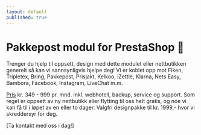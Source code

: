 ```yaml
---
layout: default
published: true
---
```


# Pakkepost modul for PrestaShop 🚀

Trenger du hjelp til oppsett, design med dette modulet eller nettbutikken generelt så kan vi sannsynligvis hjelpe deg! Vi er koblet opp mot Fiken, Tripletex, Bring, Pakkepost, Prisjakt, Kelkoo, iZettle, Klarna, Nets Easy, Bambora, Facebook, Instagram, LiveChat m.m.

[Pris] kr. 349 - 999 pr. mnd. inkl. webhotell, backup, service og support. Som regel er oppsett av ny nettbutikk eller flytting til oss helt gratis, og noe vi kan få til i løpet av en eller to dager. Valgfri designpakke til kr. 1999,- hvor vi skreddersyr for deg.

[Ta kontakt med oss i dag!]

[KomplettNettbutikk]: https://www.komplettnettbutikk.no
[Ta kontakt med oss i dag]:  https://www.komplettnettbutikk.no/#kontakt
[Pris]: https://www.komplettnettbutikk.no/priser-for-nokkelferdig-nettbutik/
